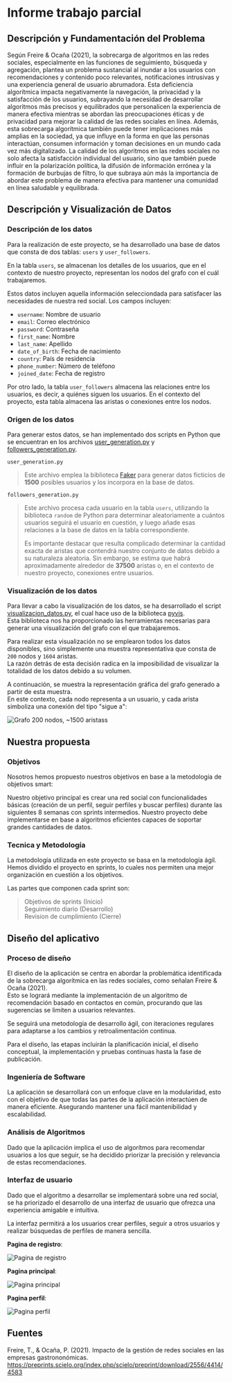 # Informe trabajo parcial

## Descripción y Fundamentación del Problema

Según Freire & Ocaña (2021), la sobrecarga de algoritmos en las redes sociales, especialmente en las funciones de seguimiento, búsqueda y agregación, plantea un problema sustancial al inundar a los usuarios con recomendaciones y contenido poco relevantes, notificaciones intrusivas y una experiencia general de usuario abrumadora. Esta deficiencia algorítmica impacta negativamente la navegación, la privacidad y la satisfacción de los usuarios, subrayando la necesidad de desarrollar algoritmos más precisos y equilibrados que personalicen la experiencia de manera efectiva mientras se abordan las preocupaciones éticas y de privacidad para mejorar la calidad de las redes sociales en línea. Además, esta sobrecarga algorítmica también puede tener implicaciones más amplias en la sociedad, ya que influye en la forma en que las personas interactúan, consumen información y toman decisiones en un mundo cada vez más digitalizado. La calidad de los algoritmos en las redes sociales no solo afecta la satisfacción individual del usuario, sino que también puede influir en la polarización política, la difusión de información errónea y la formación de burbujas de filtro, lo que subraya aún más la importancia de abordar este problema de manera efectiva para mantener una comunidad en línea saludable y equilibrada.

## Descripción y Visualización de Datos

### Descripción de los datos

Para la realización de este proyecto, se ha desarrollado una base de datos que consta de dos tablas: `users` y `user_followers`.

En la tabla `users`, se almacenan los detalles de los usuarios, que en el contexto de nuestro proyecto, representan los nodos del grafo con el cuál trabajaremos.

Estos datos incluyen aquella información selecciondada para satisfacer las necesidades de nuestra red social. Los campos incluyen:

- `username`: Nombre de usuario
- `email`: Correo electrónico
- `password`: Contraseña
- `first_name`: Nombre
- `last_name`: Apellido
- `date_of_birth`: Fecha de nacimiento
- `country`: País de residencia
- `phone_number`: Número de teléfono
- `joined_date`: Fecha de registro

Por otro lado, la tabla `user_followers` almacena las relaciones entre los usuarios, es decir, a quiénes siguen los usuarios. En el contexto del proyecto, esta tabla almacena las aristas o conexiones entre los nodos.

### Origen de los datos
Para generar estos datos, se han implementado dos scripts en Python que se encuentran en los archivos [user_generation.py](https://github.com/202210494/complejidad-algoritmica-grupo-05/blob/main/Base%20de%20datos/user_generation.py) y [followers_generation.py](https://github.com/202210494/complejidad-algoritmica-grupo-05/blob/main/Base%20de%20datos/followers_generation.py).

`user_generation.py`

> Este archivo emplea la biblioteca [Faker](https://github.com/joke2k/faker) para generar datos ficticios de **1500** posibles usuarios y los incorpora en la base de datos.

`followers_generation.py`

> Este archivo procesa cada usuario en la tabla `users`, utilizando la biblioteca `random` de Python para determinar aleatoriamente a cuántos usuarios seguirá el usuario en cuestión, y luego añade esas relaciones a la base de datos en la tabla correspondiente.
>
> Es importante destacar que resulta complicado determinar la cantidad exacta de aristas que contendrá nuestro conjunto de datos debido a su naturaleza aleatoria. Sin embargo, se estima que habrá aproximadamente alrededor de **37500** aristas o, en el contexto de nuestro proyecto, conexiones entre usuarios.

### Visualización de los datos

Para llevar a cabo la visualización de los datos, se ha desarrollado el script [visualizacion_datos.py](../Base%20de%20datos/visualizacion_datos.py), el cual hace uso de la biblioteca [pyvis](https://github.com/WestHealth/pyvis).<br>
Esta biblioteca nos ha proporcionado las herramientas necesarias para generar una visualización del grafo con el que trabajaremos.

Para realizar esta visualización no se emplearon todos los datos disponibles, sino simplemente una muestra representativa que consta de `200` nodos y `1604` aristas.<br>
La razón detrás de esta decisión radica en la imposibilidad de visualizar la totalidad de los datos debido a su volumen.

A continuación, se muestra la representación gráfica del grafo generado a partir de esta muestra.<br>
En este contexto, cada nodo representa a un usuario, y cada arista simboliza una conexión del tipo "sigue a":


![Grafo 200 nodos, ~1500 aristass](../Base%20de%20datos/Visualizacion/grafo_200_15.png)


## Nuestra propuesta

### Objetivos

Nosotros hemos propuesto nuestros objetivos en base a la metodología de objetivos smart:

Nuestro objetivo principal es crear una red social con funcionalidades básicas (creación de un perfil, seguir perfiles y buscar perfiles) durante las
siguientes 8 semanas con sprints intermedios. Nuestro proyecto debe implementarse en base a algoritmos eficientes capaces de soportar grandes cantidades de datos.


### Tecnica y Metodología

La metodología utilizada en este proyecto se basa en la metodología ágil. Hemos dividido el proyecto en sprints, lo cuales nos permiten una mejor organización en cuestión a los objetivos.

Las partes que componen cada sprint son:

> Objetivos de sprints (Inicio)<br>
> Seguimiento diario (Desarrollo)<br>
> Revision de cumplimiento (Cierre)

## Diseño del aplicativo

### Proceso de diseño
El diseño de la aplicación se centra en abordar la problemática identificada de la sobrecarga algorítmica en las redes sociales, como señalan Freire & Ocaña (2021).<br>
Esto se logrará mediante la implementación de un algoritmo de recomendación basado en contactos en común, procurando que las sugerencias se limiten a usuarios relevantes.<br>

Se seguirá una metodología de desarrollo ágil, con iteraciones regulares para adaptarse a los cambios y retroalimentación continua.<br>

Para el diseño, las etapas incluirán la planificación inicial, el diseño conceptual, la implementación y pruebas continuas hasta la fase de publicación.

### Ingeniería de Software

La aplicación se desarrollará con un enfoque clave en la modularidad, esto con el objetivo de que todas las partes de la aplicación interactúen de manera eficiente. Asegurando mantener una fácil mantenibilidad y escalabilidad.

### Análisis de Algoritmos

Dado que la aplicación implica el uso de algorítmos para recomendar usuarios a los que seguir, se ha decidido priorizar la precisión y relevancia de estas recomendaciones.

### Interfaz de usuario

Dado que el algoritmo a desarrollar se implementará sobre una red social, se ha priorizado el desarrollo de una interfaz de usuario que ofrezca una experiencia amigable e intuitiva.<br>

La interfaz permitirá a los usuarios crear perfiles, seguir a otros usuarios y realizar búsquedas de perfiles de manera sencilla.

**Pagina de registro**:

![Pagina de registro](Imagenes/pagina_registro.jpeg)


**Pagina principal**:

![Pagina principal](Imagenes/pagina_principal.png)


**Pagina perfil**:

![Pagina perfil](Imagenes/pagina_perfil.png)


## Fuentes
Freire, T., & Ocaña, P. (2021). Impacto de la gestión de redes sociales en las empresas gastrononómicas.
https://preprints.scielo.org/index.php/scielo/preprint/download/2556/4414/4583

